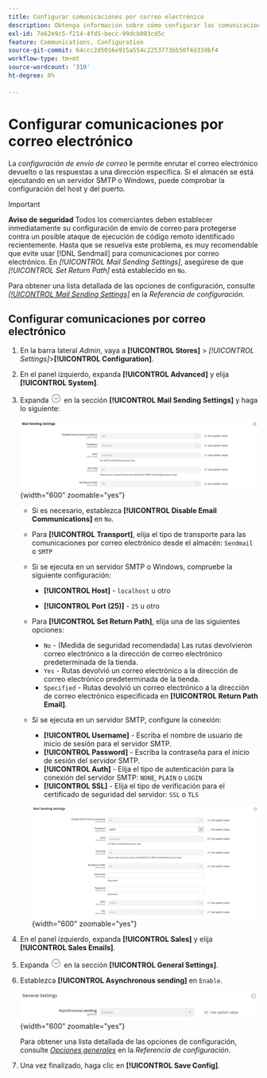 ```yaml
---
title: Configurar comunicaciones por correo electrónico
description: Obtenga información sobre cómo configurar las comunicaciones por correo electrónico, incluido el enrutamiento del correo electrónico devuelto o las respuestas a una dirección de correo electrónico específica.
exl-id: 7e62e9c5-f214-4fd5-becc-99dcb093cd5c
feature: Communications, Configuration
source-git-commit: 64ccc2d5016e915a554c2253773bb50f4d33d6f4
workflow-type: tm+mt
source-wordcount: '310'
ht-degree: 0%

---
```


# Configurar comunicaciones por correo electrónico

La _configuración de envío de correo_ le permite enrutar el correo electrónico devuelto o las respuestas a una dirección específica. Si el almacén se está ejecutando en un servidor SMTP o Windows, puede comprobar la configuración del host y del puerto.

>[!IMPORTANT]
>
>**Aviso de seguridad** Todos los comerciantes deben establecer inmediatamente su configuración de envío de correo para protegerse contra un posible ataque de ejecución de código remoto identificado recientemente. Hasta que se resuelva este problema, es muy recomendable que evite usar [!DNL Sendmail] para comunicaciones por correo electrónico. En _[!UICONTROL Mail Sending Settings]_, asegúrese de que&#x200B;_[!UICONTROL Set Return Path]_ está establecido en `No`.

Para obtener una lista detallada de las opciones de configuración, consulte [_[!UICONTROL Mail Sending Settings]_](../configuration-reference/advanced/system.md) en la _Referencia de configuración_.

## Configurar comunicaciones por correo electrónico

1. En la barra lateral _Admin_, vaya a **[!UICONTROL Stores]** > _[!UICONTROL Settings]_>**[!UICONTROL Configuration]**.

1. En el panel izquierdo, expanda **[!UICONTROL Advanced]** y elija **[!UICONTROL System]**.

1. Expanda ![Selector de expansión](../assets/icon-display-expand.png) en la sección **[!UICONTROL Mail Sending Settings]** y haga lo siguiente:

   ![Configuración avanzada: configuración de envío de correo](../configuration-reference/advanced/assets/system-mail-sending-settings.png){width="600" zoomable="yes"}

   - Si es necesario, establezca **[!UICONTROL Disable Email Communications]** en `No`.

   - Para **[!UICONTROL Transport]**, elija el tipo de transporte para las comunicaciones por correo electrónico desde el almacén: `Sendmail` o `SMTP`

   - Si se ejecuta en un servidor SMTP o Windows, compruebe la siguiente configuración:

      - **[!UICONTROL Host]** - `localhost` u otro

      - **[!UICONTROL Port (25)]** - `25` u otro

   - Para **[!UICONTROL Set Return Path]**, elija una de las siguientes opciones:

      - `No` - (Medida de seguridad recomendada) Las rutas devolvieron correo electrónico a la dirección de correo electrónico predeterminada de la tienda.
      - `Yes` - Rutas devolvió un correo electrónico a la dirección de correo electrónico predeterminada de la tienda.
      - `Specified` - Rutas devolvió un correo electrónico a la dirección de correo electrónico especificada en **[!UICONTROL Return Path Email]**.

   - Si se ejecuta en un servidor SMTP, configure la conexión:

      - **[!UICONTROL Username]** - Escriba el nombre de usuario de inicio de sesión para el servidor SMTP.
      - **[!UICONTROL Password]** - Escriba la contraseña para el inicio de sesión del servidor SMTP.
      - **[!UICONTROL Auth]** - Elija el tipo de autenticación para la conexión del servidor SMTP: `NONE`, `PLAIN` o `LOGIN`
      - **[!UICONTROL SSL]** - Elija el tipo de verificación para el certificado de seguridad del servidor: `SSL` o `TLS`

     ![Configuración avanzada: configuración de envío de correo](../configuration-reference/advanced/assets/system-mail-sending-settings-smtp.png){width="600" zoomable="yes"}

1. En el panel izquierdo, expanda **[!UICONTROL Sales]** y elija **[!UICONTROL Sales Emails]**.

1. Expanda ![Selector de expansión](../assets/icon-display-expand.png) en la sección **[!UICONTROL General Settings]**.

1. Establezca **[!UICONTROL Asynchronous sending]** en `Enable`.

   ![Configuración de ventas - configuración general de correo electrónico](../configuration-reference/sales/assets/sales-emails-general-settings.png){width="600" zoomable="yes"}

   Para obtener una lista detallada de las opciones de configuración, consulte [_Opciones generales_](../configuration-reference/sales/sales-emails.md) en la _Referencia de configuración_.

1. Una vez finalizado, haga clic en **[!UICONTROL Save Config]**.
